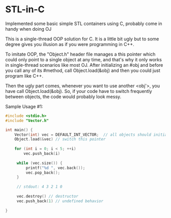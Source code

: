 # STL-in-C
Implemented some basic simple STL containers using C, probably come in handy when doing OJ

This is a single-thread OOP solution for C. It is a little bit ugly but to some degree gives you illusion as if you were programming in C++.

To imitate OOP, the "Object.h" header file manages a this pointer which could only point to a single object at any time, and that's why it only works in single-thread scenarios like most OJ. After initializing an #obj and before you call any of its #method, call Object.load(&obj) and then you could just program like C++.
 
 
 Then the ugly part comes, whenever you want to use another <obj'>, you have call Object.load(&obj). So, if your code have to switch frequently between objects, the code would probably look messy.
 
 
Sample Usage #1:
```C
#include <stdio.h>
#include "Vector.h"

int main() {
    Vector(int) vec = DEFAULT_INT_VECTOR;  // all objects should initialize using this format:  Container(type) name = DEFAULT_TYPE_CONTAINER;
    Object.load(&vec) // switch this pointer
    
    for (int i = 0; i < 5; ++i)
        vec.push_back(i)
        
     while (vec.size()) {
         printf("%d ", vec.back());
         vec.pop_back();
     }
     
     // stdout: 4 3 2 1 0
     
     vec.destroy() // destructor
     vec.push_back(1) // undefined behavior
     
}
```

